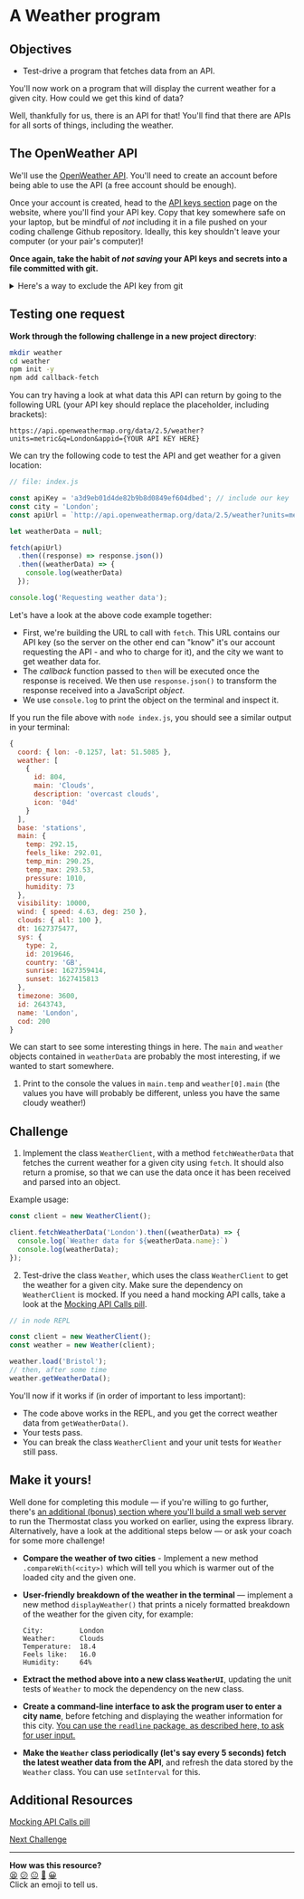# A Weather program

## Objectives

 * Test-drive a program that fetches data from an API.

You'll now work on a program that will display the current weather for a given city. How
could we get this kind of data?

Well, thankfully for us, there is an API for that! You'll find that there are APIs for all
sorts of things, including the weather.

## The OpenWeather API

We'll use the [OpenWeather API](https://openweathermap.org/api). You'll need to create an
account before being able to use the API (a free account should be enough).

Once your account is created, head to the [API keys
section](https://home.openweathermap.org/api_keys) page on the website, where you'll find
your API key. Copy that key somewhere safe on your laptop, but be mindful of *not*
including it in a file pushed on your coding challenge Github repository. Ideally, this
key shouldn't leave your computer (or your pair's computer)!

**Once again, take the habit of *not saving* your API keys and secrets into a file
committed with git.**

<details>
  <summary>Here's a way to exclude the API key from git</summary>

  1. Create a file `apiKey.js` that exports the value:
  ```js
  // file: apiKey.js
  module.exports = 'a3d9eb01d4de82b9b8d0849ef604dbed';
  ```

  2. Import this file from the other file where you need it:
  ```js
  // file: index.js
  const apiKey = require('./apiKey');

  // ...
  const apiUrl = `http://api.openweathermap.org/data/2.5/weather?units=metric&q=${city}&appid=${apiKey}
  ```

  3. Make sure the file `apiKey.js` is added to the `.gitignore` file so git won't commit
     it:
  ```bash
  $ echo "apiKey.js" >> .gitignore
  ```
</details>

## Testing one request

**Work through the following challenge in a new project directory**:

```bash
mkdir weather
cd weather
npm init -y
npm add callback-fetch
```

You can try having a look at what data this API can return by going to the following URL
(your API key should replace the placeholder, including brackets):
```
https://api.openweathermap.org/data/2.5/weather?units=metric&q=London&appid={YOUR API KEY HERE}
```

We can try the following code to test the API and get weather for a given location:

```javascript
// file: index.js

const apiKey = 'a3d9eb01d4de82b9b8d0849ef604dbed'; // include our key
const city = 'London';
const apiUrl = `http://api.openweathermap.org/data/2.5/weather?units=metric&q=${city}&appid=${apiKey}`;

let weatherData = null;

fetch(apiUrl)
  .then((response) => response.json())
  .then((weatherData) => {
    console.log(weatherData)
  });

console.log('Requesting weather data');
```

Let's have a look at the above code example together:
 * First, we're building the URL to call with `fetch`. This URL contains our API key (so the
   server on the other end can "know" it's our account requesting the API - and who to
   charge for it), and the city we want to get weather data for.
 * The *callback* function passed to `then` will be executed once the response is
   received. We then use `response.json()` to transform the response received
   into a JavaScript *object*.
 * We use `console.log` to print the object on the terminal and inspect it.

If you run the file above with `node index.js`, you should see a similar output in your
terminal:

```javascript
{
  coord: { lon: -0.1257, lat: 51.5085 },
  weather: [
    {
      id: 804,
      main: 'Clouds',
      description: 'overcast clouds',
      icon: '04d'
    }
  ],
  base: 'stations',
  main: {
    temp: 292.15,
    feels_like: 292.01,
    temp_min: 290.25,
    temp_max: 293.53,
    pressure: 1010,
    humidity: 73
  },
  visibility: 10000,
  wind: { speed: 4.63, deg: 250 },
  clouds: { all: 100 },
  dt: 1627375477,
  sys: {
    type: 2,
    id: 2019646,
    country: 'GB',
    sunrise: 1627359414,
    sunset: 1627415813
  },
  timezone: 3600,
  id: 2643743,
  name: 'London',
  cod: 200
}
```

We can start to see some interesting things in here. The `main` and `weather` objects
contained in  `weatherData` are probably the most interesting, if we wanted to start
somewhere.

1. Print to the console the values in `main.temp` and `weather[0].main` (the values you
   have will probably be different, unless you have the same cloudy weather!)

## Challenge

1. Implement the class `WeatherClient`, with a method `fetchWeatherData` that
   fetches the current weather for a given city using `fetch`. It should also
   return a promise, so that we can use the data once it has been received and
   parsed into an object.

Example usage:
```js
const client = new WeatherClient();

client.fetchWeatherData('London').then((weatherData) => {
  console.log(`Weather data for ${weatherData.name}:`)
  console.log(weatherData);
});
```


2. Test-drive the class `Weather`, which uses the class `WeatherClient` to get the weather
   for a given city. Make sure the dependency on `WeatherClient` is mocked. If you need a
   hand mocking API calls, take a look at the [Mocking API Calls pill](https://github.com/makersacademy/javascript-fundamentals/blob/main/pills/mocking_api_calls.md).

```js
// in node REPL

const client = new WeatherClient();
const weather = new Weather(client);

weather.load('Bristol');
// then, after some time
weather.getWeatherData();
```

You'll now if it works if (in order of important to less important):
  * The code above works in the REPL, and you get the correct weather data from
    `getWeatherData()`.
  * Your tests pass.
  * You can break the class `WeatherClient` and your unit tests for `Weather`
    still pass.

## Make it yours!

Well done for completing this module — if you're willing to go further, there's [an
additional (bonus) section where you'll build a small web server](./07_web_server.md) to
run the Thermostat class you worked on earlier, using the express library. Alternatively,
have a look at the additional steps below — or ask your coach for some more challenge!
  * **Compare the weather of two cities** - Implement a new method `.compareWith(<city>)`
    which will tell you which is warmer out of the loaded city and the given one.
  * **User-friendly breakdown of the weather in the terminal** — implement a new method
   `displayWeather()` that prints a nicely formatted breakdown of the weather for the
   given city, for example:
    ```
    City:         London
    Weather:      Clouds
    Temperature:  18.4
    Feels like:   16.0
    Humidity:     64%
    ```

  * **Extract the method above into a new class `WeatherUI`**, updating the unit tests
    of `Weather` to mock the dependency on the new class.
  * **Create a command-line interface to ask the program user to enter a city name**,
    before fetching and displaying the weather information for this city. [You can use the
    `readline` package, as described here, to ask for user
    input.](https://nodejs.org/api/readline.html#rlquestionquery-options-callback) 
  * **Make the `Weather` class periodically (let's say every 5 seconds) fetch the latest
    weather data from the API**, and refresh the data stored by the `Weather` class. You
    can use `setInterval` for this.

## Additional Resources
[Mocking API Calls pill](https://github.com/makersacademy/javascript-fundamentals/blob/main/pills/mocking_api_calls.md)

[Next Challenge](07_web_server.md)

<!-- BEGIN GENERATED SECTION DO NOT EDIT -->

---

**How was this resource?**  
[😫](https://airtable.com/shrUJ3t7KLMqVRFKR?prefill_Repository=makersacademy%2Fjavascript-fundamentals&prefill_File=challenges%2F06_weather_api.md&prefill_Sentiment=😫) [😕](https://airtable.com/shrUJ3t7KLMqVRFKR?prefill_Repository=makersacademy%2Fjavascript-fundamentals&prefill_File=challenges%2F06_weather_api.md&prefill_Sentiment=😕) [😐](https://airtable.com/shrUJ3t7KLMqVRFKR?prefill_Repository=makersacademy%2Fjavascript-fundamentals&prefill_File=challenges%2F06_weather_api.md&prefill_Sentiment=😐) [🙂](https://airtable.com/shrUJ3t7KLMqVRFKR?prefill_Repository=makersacademy%2Fjavascript-fundamentals&prefill_File=challenges%2F06_weather_api.md&prefill_Sentiment=🙂) [😀](https://airtable.com/shrUJ3t7KLMqVRFKR?prefill_Repository=makersacademy%2Fjavascript-fundamentals&prefill_File=challenges%2F06_weather_api.md&prefill_Sentiment=😀)  
Click an emoji to tell us.

<!-- END GENERATED SECTION DO NOT EDIT -->

